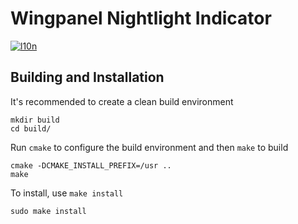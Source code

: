 # Wingpanel Nightlight Indicator
[![l10n](https://l10n.elementary.io/widgets/wingpanel/indicator-nightlight/svg-badge.svg)](https://l10n.elementary.io/projects/wingpanel/indicator-nightlight)

## Building and Installation

It's recommended to create a clean build environment

    mkdir build
    cd build/

Run `cmake` to configure the build environment and then `make` to build

    cmake -DCMAKE_INSTALL_PREFIX=/usr ..
    make

To install, use `make install`

    sudo make install
